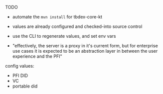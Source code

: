 

TODO 
- automate the `mvn install` for tbdex-core-kt


- values are already configured and checked-into source control
- use the CLI to regenerate values, and set env vars
- "effectively, the server is a proxy in it's current form, but for enterprise use cases it is expected to be an abstraction layer in between the user experience and the PFI"

config values:
- PFI DID
- VC
- portable did